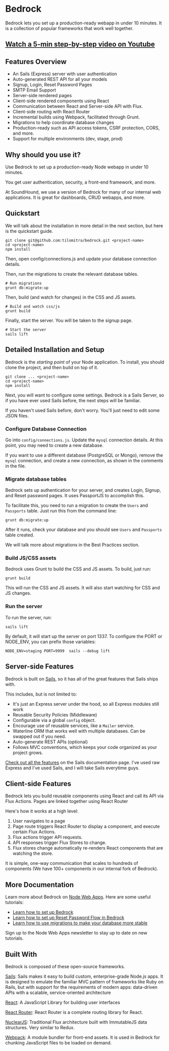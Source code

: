 # Bedrock
Bedrock lets you set up a production-ready webapp in under 10 minutes. It is a collection of popular frameworks that work well together. 

## [Watch a 5-min step-by-step video on Youtube](https://www.youtube.com/watch?v=EdUuhdbhfDo)

## Features Overview

- An Sails (Express) server with user authentication
- Auto-generated REST API for all your models
- Signup, Login, Reset Password Pages
- SMTP Email Support
- Server-side rendered pages
- Client-side rendered components using React
- Communication between React and Server-side API with Flux. 
- Client-side routing with React Router
- Incremental builds using Webpack, facilitated through Grunt.
- Migrations to help coordinate database changes
- Production-ready such as API access tokens, CSRF protection, CORS, and more.
- Support for multiple environments (dev, stage, prod)

## Why should you use it?
Use Bedrock to set up a production-ready Node webapp in under 10 minutes. 

You get user authentication, security, a front-end framework, and more.

At SoundHound, we use a version of Bedrock for many of our internal web applications. It is great for dashboards, CRUD webapps, and more.


## Quickstart
We will talk about the installation in more detail in the next section, but here is the quickstart guide.

```
git clone git@github.com:tilomitra/bedrock.git <project-name>
cd <project-name>
npm install
```
Then, open config/connections.js and update your database connection details.

Then, run the migrations to create the relevant database tables.

```
# Run migrations
grunt db:migrate:up
```

Then, build (and watch for changes) in the CSS and JS assets.

```
# Build and watch css/js
grunt build
```

Finally, start the server. You will be taken to the signup page.

```
# Start the server
sails lift
```

## Detailed Installation and Setup
Bedrock is the *starting point* of your Node application. To install, you should clone the project, and then build on top of it.

```
git clone ... <project-name>
cd <project-name>
npm install
```

Next, you will want to configure some settings. Bedrock is a Sails Server, so if you have ever used Sails before, the next steps will be familiar.

If you haven't used Sails before, don't worry. You'll just need to edit some JSON files.

### Configure Database Connection

Go into `config/connections.js`. Update the `mysql` connection details. At this point, you may need to create a new database.

If you want to use a different database (PostgreSQL or Mongo), remove the `mysql` connection, and create a new connection, as shown in the comments in the file.

### Migrate database tables
Bedrock sets up authentication for your server, and creates Login, Signup, and Reset password pages. It uses PassportJS to accomplish this.

To facilitate this, you need to run a migration to create the `Users` and `Passports` table. Just run this from the command line:

```
grunt db:migrate:up
```
After it runs, check your database and you should see `Users` and `Passports` table created.

We will talk more about migrations in the Best Practices section.

### Build JS/CSS assets
Bedrock uses Grunt to build the CSS and JS assets. To build, just run:

```
grunt build
```

This will run the CSS and JS assets. It will also start watching for CSS and JS changes.

### Run the server
To run the server, run:

```
sails lift
```

By default, it will start up the server on port 1337. To configure the PORT or NODE_ENV, you can prefix those variables:

```
NODE_ENV=staging PORT=9999  sails --debug lift
```

## Server-side Features
Bedrock is built on [Sails](http://sailsjs.org), so it has all of the great features that Sails ships with. 

This includes, but is not limited to:

- It's just an Express server under the hood, so all Express modules still work
- Reusable Security Policies (Middleware)
- Configurable via a global `config` object.
- Encourage use of reusable services, like a `Mailer` service.
- Waterline ORM that works well with multiple databases. Can be swapped out if you need.
- Auto-generate REST APIs (optional)
- Follows MVC conventions, which keeps your code organized as your project grows.

[Check out all the features](http://sailsjs.com/features) on the Sails documentation page. I've used raw Express and I've used Sails, and I will take Sails everytime guys. 


## Client-side Features
Bedrock lets you build reusable components using React and call its API via Flux Actions. Pages are linked together using React Router

Here's how it works at a high level:

1. User navigates to a page
2. Page route triggers React Router to display a component, and execute certain Flux Actions.
3. Flux actions trigger API requests.
4. API responses trigger Flux Stores to change.
5. Flux stores change automatically re-renders React components that are watching the store.

It is simple, one-way communication that scales to hundreds of components (We have 100+ components in our internal fork of Bedrock).

## More Documentation
Learn more about Bedrock on [Node Web Apps](http://nodewebapps.com). Here are some useful tutorials:

* [Learn how to set up Bedrock](http://nodewebapps.com/2016/12/20/create-a-web-app-with-user-authentication-in-under-10-minutes/)
* [Learn how to set up Reset Password Flow in Bedrock](http://nodewebapps.com/2016/12/21/how-to-send-emails-in-sails-bedrock/)
* [Learn how to use migrations to make your database more stable](http://nodewebapps.com/2016/12/20/how-to-update-database-schema-for-a-production-web-app/)

Sign up to the Node Web Apps newsletter to stay up to date on new tutorials.

## Built With
Bedrock is composed of these open-source frameworks.

[Sails](http://sailsjs.com/): Sails makes it easy to build custom, enterprise-grade Node.js apps. It is designed to emulate the familiar MVC pattern of frameworks like Ruby on Rails, but with support for the requirements of modern apps: data-driven APIs with a scalable, service-oriented architecture

[React](https://facebook.github.io/react/): A JavaScript Library for building user interfaces

[React Router](https://github.com/ReactTraining/react-router): React Router is a complete routing library for React.

[NuclearJS](https://github.com/optimizely/nuclear-js): Traditional Flux architecture built with ImmutableJS data structures. Very similar to Redux.

[Webpack](https://webpack.github.io/): A module bundler for front-end assets. It is used in Bedrock for chunking JavaScript files to be loaded on demand.


